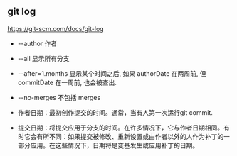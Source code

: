 ## git log
https://git-scm.com/docs/git-log

- --author 作者
- --all 显示所有分支
- --after=1.months 显示某个时间之后, 如果 authorDate 在两周前, 但 commitDate 在一周前, 也会被查出.
- --no-merges 不包括 merges



- 作者日期：最初创作提交的时间。通常，当有人第一次运行git commit.
- 提交日期：将提交应用于分支的时间。在许多情况下，它与作者日期相同。有时它会有所不同：如果提交被修改、重新设置或由作者以外的人作为补丁的一部分应用。在这些情况下，日期将是变基发生或应用补丁的日期。

